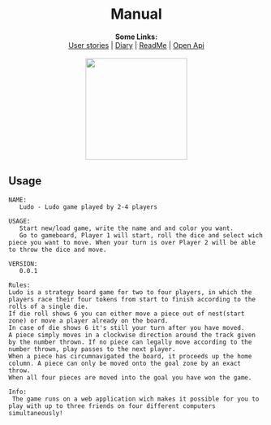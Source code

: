 
<h1 align="center" text="bold">Manual</h1>

<p align="center">
  <b>Some Links:</b><br>
  <a href="https://github.com/PGBFDH18/project-3-ludo-web-app-hackerman_web_page/blob/Aprove-or-die-2/docs/UserStories.md">User stories</a> |
  <a href="https://github.com/PGBFDH18/project-3-ludo-web-app-hackerman_web_page/blob/Aprove-or-die-2/docs/Diary.md">Diary</a> |
  <a href="https://github.com/PGBFDH18/project-3-ludo-web-app-hackerman_web_page/blob/Aprove-or-die-2/docs/README.md">ReadMe</a> |
  <a href="https://github.com/PGBFDH18/project-3-ludo-web-app-hackerman_web_page/blob/Aprove-or-die-2/src/api/LudoGameApi/ludoapi.yaml">Open Api</a>
  <br><br>
  <img src="http://bestanimations.com/Games/Dice/rolling-dice-gif-7.gif" width="200"/>
</p>


## Usage

```
NAME:
   Ludo - Ludo game played by 2-4 players

USAGE:
   Start new/load game, write the name and and color you want.
   Go to gameboard, Player 1 will start, roll the dice and select wich piece you want to move. When your turn is over Player 2 will be able to throw the dice and move.

VERSION:
   0.0.1

Rules:
Ludo is a strategy board game for two to four players, in which the players race their four tokens from start to finish according to the rolls of a single die.
If die roll shows 6 you can either move a piece out of nest(start zone) or move a player already on the board.
In case of die shows 6 it's still your turn after you have moved.
A piece simply moves in a clockwise direction around the track given by the number thrown. If no piece can legally move according to the number thrown, play passes to the next player.
When a piece has circumnavigated the board, it proceeds up the home column. A piece can only be moved onto the goal zone by an exact throw.
When all four pieces are moved into the goal you have won the game.

Info:
 The game runs on a web application wich makes it possible for you to play with up to three friends on four different computers simultaneously!

```
